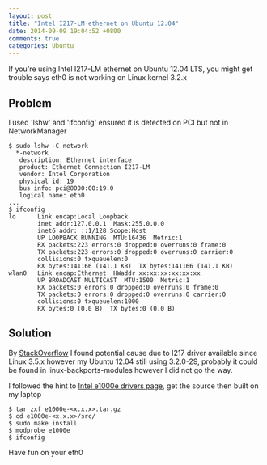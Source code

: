 ```yaml
---
layout: post
title: "Intel I217-LM ethernet on Ubuntu 12.04"
date: 2014-09-09 19:04:52 +0800
comments: true
categories: Ubuntu
---
```


If you're using Intel I217-LM ethernet on Ubuntu 12.04 LTS, you might get trouble says eth0 is not working on Linux kernel 3.2.x

## Problem
I used 'lshw' and 'ifconfig' ensured it is detected on PCI but not in NetworkManager

    $ sudo lshw -C network
      *-network
       description: Ethernet interface
       product: Ethernet Connection I217-LM
       vendor: Intel Corporation
       physical id: 19
       bus info: pci@0000:00:19.0
       logical name: eth0
    ...
    $ ifconfig
    lo      Link encap:Local Loopback
            inet addr:127.0.0.1  Mask:255.0.0.0
            inet6 addr: ::1/128 Scope:Host
            UP LOOPBACK RUNNING  MTU:16436  Metric:1
            RX packets:223 errors:0 dropped:0 overruns:0 frame:0
            TX packets:223 errors:0 dropped:0 overruns:0 carrier:0
            collisions:0 txqueuelen:0
            RX bytes:141166 (141.1 KB)  TX bytes:141166 (141.1 KB)
    wlan0   Link encap:Ethernet  HWaddr xx:xx:xx:xx:xx:xx
            UP BROADCAST MULTICAST  MTU:1500  Metric:1
            RX packets:0 errors:0 dropped:0 overruns:0 frame:0
            TX packets:0 errors:0 dropped:0 overruns:0 carrier:0
            collisions:0 txqueuelen:1000
            RX bytes:0 (0.0 B)  TX bytes:0 (0.0 B)

## Solution
By [StackOverflow](http://askubuntu.com/questions/310442/intel-i217lm-ethernet-controller-not-detected-by-ubuntu-12-04lts?#315922) I found potential cause due to I217 driver available since Linux 3.5.x however my Ubuntu 12.04 still using 3.2.0-29, probably it could be found in linux-backports-modules however I did not go the way.

I followed the hint to [Intel e1000e drivers page](http://www.intel.com/support/network/sb/cs-032514.htm), get the source then built on my laptop

    $ tar zxf e1000e-<x.x.x>.tar.gz
    $ cd e1000e-<x.x.x>/src/
    $ sudo make install
    $ modprobe e1000e
    $ ifconfig

Have fun on your eth0
